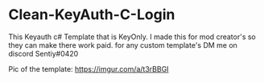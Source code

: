 # Clean-KeyAuth-C-Login
This Keyauth c# Template that is KeyOnly. I made this for mod creator's so they can make there work paid. for any custom template's DM me on discord 
Sentiy#0420 

Pic of the template: https://imgur.com/a/t3rBBGI
